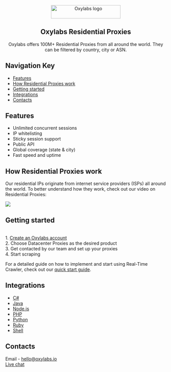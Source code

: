 <p align="center">
    <a href="https://oxylabs.io/"><img src="https://oxylabs.io/build/assets/images/Logo.e7281886e69d264f38d2a38c9f276d0a.svg" alt="Oxylabs logo" width="218" height="42"></a>
  </a>
</p>

<h2 align="center">
  Oxylabs Residential Proxies
</h2>

<p align="center">
Oxylabs offers 100M+ Residential Proxies from all around the world. They can be filtered by country, city or ASN.
  
</p>

## Navigation Key

- [Features](#features)
- [How Residential Proxies work](#how-residential-proxies-work)
- [Getting started](#getting-started)
- [Integrations](#integrations)
- [Contacts](#contacts)

## Features

- Unlimited concurrent sessions
- IP whitelisting 
- Sticky session support
- Public API
- Global coverage (state & city)
- Fast speed and uptime 
 
## How Residential Proxies work

Our residential IPs originate from internet service providers (ISPs) all around the world. To better understand how they work, check out our video on Residential Proxies:

[![](https://img.youtube.com/vi/uN8Y3MZpj8U/0.jpg)](https://www.youtube.com/watch?v=uN8Y3MZpj8U)
  
## Getting started
<br> 1. [Create an Oxylabs account](https://dashboard.oxylabs.io/registration)
<br> 2. Choose Datacenter Proxies as the desired product
<br> 3. Get contacted by our team and set up your proxies
<br> 4. Start scraping

For a detailed guide on how to implement and start using Real-Time Crawler, check out our [quick start guide](https://oxylabs.io/blog/real-time-crawler-quick-start-guide). 


## Integrations

- [C#](https://github.com/oxylabs/product-integrations/tree/master/residential-proxies/CSharp)
- [Java](https://github.com/oxylabs/product-integrations/tree/master/residential-proxies/Java)
- [Node.js](https://github.com/oxylabs/product-integrations/tree/master/residential-proxies/Nodejs)
- [PHP](https://github.com/oxylabs/product-integrations/tree/master/residential-proxies/PHP)
- [Python](https://github.com/oxylabs/product-integrations/tree/master/residential-proxies/Python)
- [Ruby](https://github.com/oxylabs/product-integrations/tree/master/residential-proxies/Ruby)
- [Shell](https://github.com/oxylabs/product-integrations/tree/master/residential-proxies/Shell)



## Contacts
Email - hello@oxylabs.io
<br><a href="https://oxylabs.drift.click/oxybot">Live chat</a>
